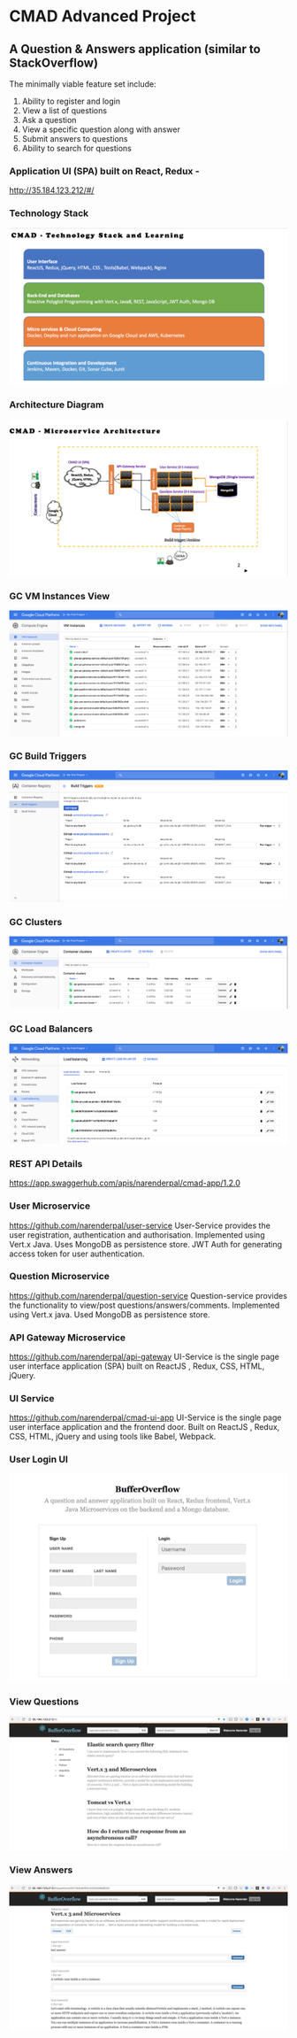 # CMAD Advanced Project

## A Question & Answers application (similar to StackOverflow) 

The minimally viable feature set include:

1. Ability to register and login
2. View a list of questions
3. Ask a question
4. View a specific question along with answer
5. Submit answers to questions
6. Ability to search for questions

### Application UI (SPA) built on React, Redux - 
http://35.184.123.212/#/

### Technology Stack
![Tech stack](/docs/screenshots/tech_stack.png)

### Architecture Diagram
![Arch diag](/docs/screenshots/arch_diag.png)

### GC VM Instances View
![gc_vm_instances diag](/docs/screenshots/gc_vm_instances.png)

### GC Build Triggers
![gc_build_triggers diag](/docs/screenshots/gc_build_triggers.png)

### GC Clusters
![gc_clusters diag](/docs/screenshots/gc_clusters.png)

### GC Load Balancers
![gc_loadbalancers diag](/docs/screenshots/gc_loadbalancers.png)

### REST API Details
https://app.swaggerhub.com/apis/narenderpal/cmad-app/1.2.0

### User Microservice 
https://github.com/narenderpal/user-service
User-Service provides the user registration, authentication and authorisation. Implemented using Vert.x Java. Uses MongoDB as persistence store. JWT Auth for generating access token for user authentication. 

### Question Microservice  
https://github.com/narenderpal/question-service
Question-service provides the functionality to view/post  questions/answers/comments. Implemented using Vert.x java. Used MongoDB as persistence store. 

### API Gateway Microservice 
https://github.com/narenderpal/api-gateway
UI-Service is the single page user interface application (SPA) built on ReactJS , Redux, CSS, HTML, jQuery.

### UI Service 
https://github.com/narenderpal/cmad-ui-app
UI-Service is the single page user interface application and the frontend door. Built on ReactJS , Redux, CSS, HTML, jQuery and using tools like Babel, Webpack.

### User Login UI
![ui_login diag](/docs/screenshots/ui_login.png)
### View Questions
![ui_questions diag](/docs/screenshots/ui_questions.png)
### View Answers
![ui_answers diag](/docs/screenshots/ui_answers.png)





 
